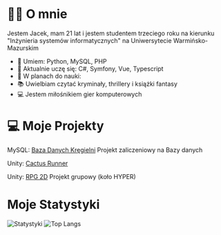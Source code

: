 # 🙋‍♂️ O mnie
Jestem Jacek, mam 21 lat i jestem studentem trzeciego roku na kierunku "Inżynieria systemów informatycznych" na Uniwersytecie Warmińsko-Mazurskim

- 🔭 Umiem: Python, MySQL, PHP
- 🌱 Aktualnie uczę się: C#, Symfony, Vue, Typescript 
- 🌱 W planach do nauki: 
- 📚 Uwielbiam czytać kryminały, thrillery i książki fantasy
- 💻 Jestem miłośnikiem gier komputerowych

# 💻 Moje Projekty 
MySQL: [Baza Danych Kręgielni](https://github.com/Vex0on/bazy_g5JS/tree/main/__projekt_kregielnia) Projekt zaliczeniowy na Bazy danych

Unity: [Cactus Runner](https://github.com/Vex0on/Unity/tree/main/Cactus_Runner_2D)

Unity: [RPG 2D](https://github.com/kropiak/hyper_project_1) Projekt grupowy (koło HYPER)

# Moje Statystyki

![Statystyki](https://github-readme-stats.vercel.app/api?username=Vex0on&show_icons=true&theme=tokyonight&include_all_commits)
![Top Langs](https://github-readme-stats.vercel.app/api/top-langs/?username=Vex0on&theme=tokyonight&layout=compact)
